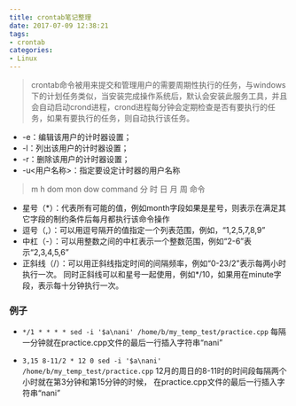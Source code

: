 ```yaml
---
title: crontab笔记整理
date: 2017-07-09 12:38:21
tags: 
- crontab
categories:
- Linux
---
```


>crontab命令被用来提交和管理用户的需要周期性执行的任务，与windows下的计划任务类似，当安装完成操作系统后，默认会安装此服务工具，并且会自动启动crond进程，crond进程每分钟会定期检查是否有要执行的任务，如果有要执行的任务，则自动执行该任务。

- -e：编辑该用户的计时器设置；
- -l：列出该用户的计时器设置；
- -r：删除该用户的计时器设置；
- -u<用户名称>：指定要设定计时器的用户名称


<!-- more -->

>m h  dom mon dow   command
>分 时 日 月 周 命令

- 星号（*）：代表所有可能的值，例如month字段如果是星号，则表示在满足其它字段的制约条件后每月都执行该命令操作
- 逗号（,）：可以用逗号隔开的值指定一个列表范围，例如，“1,2,5,7,8,9” 
- 中杠（-）：可以用整数之间的中杠表示一个整数范围，例如“2-6”表示“2,3,4,5,6”
- 正斜线（/）：可以用正斜线指定时间的间隔频率，例如“0-23/2”表示每两小时执行一次。
 同时正斜线可以和星号一起使用，例如*/10，如果用在minute字段，表示每十分钟执行一次。

### **例子**

-  `*/1 * * * * sed -i '$a\nani' /home/b/my_temp_test/practice.cpp`
每隔一分钟就在practice.cpp文件的最后一行插入字符串“nani”

- `3,15 8-11/2 * 12 0 sed -i '$a\nani' /home/b/my_temp_test/practice.cpp`
12月的周日的8-11时的时间段每隔两个小时就在第3分钟和第15分钟的时候，
在practice.cpp文件的最后一行插入字符串“nani”
